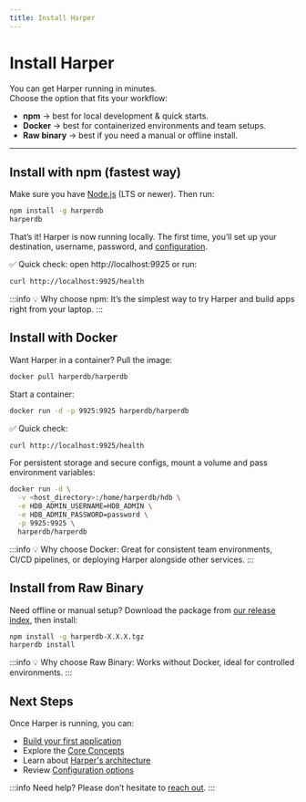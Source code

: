 ```yaml
---
title: Install Harper
---
```


# Install Harper

You can get Harper running in minutes.  
Choose the option that fits your workflow:

- **npm** → best for local development & quick starts.
- **Docker** → best for containerized environments and team setups.
- **Raw binary** → best if you need a manual or offline install.

---

## Install with npm (fastest way)

Make sure you have [Node.js](https://nodejs.org/) (LTS or newer). Then run:

```bash
npm install -g harperdb
harperdb
```

That’s it! Harper is now running locally.
The first time, you’ll set up your destination, username, password, and [configuration](../deployments/configuration.md).

✅ Quick check: open http://localhost:9925 or run:

```bash
curl http://localhost:9925/health
```

:::info
💡 Why choose npm: It’s the simplest way to try Harper and build apps right from your laptop.
:::

## Install with Docker

Want Harper in a container? Pull the image:

```bash
docker pull harperdb/harperdb
```

Start a container:

```bash
docker run -d -p 9925:9925 harperdb/harperdb
```

✅ Quick check:

```bash
curl http://localhost:9925/health
```

For persistent storage and secure configs, mount a volume and pass environment variables:

```bash
docker run -d \
  -v <host_directory>:/home/harperdb/hdb \
  -e HDB_ADMIN_USERNAME=HDB_ADMIN \
  -e HDB_ADMIN_PASSWORD=password \
  -p 9925:9925 \
  harperdb/harperdb
```

:::info
💡 Why choose Docker: Great for consistent team environments, CI/CD pipelines, or deploying Harper alongside other services.
:::

## Install from Raw Binary

Need offline or manual setup? Download the package from [our release index](https://products-harperdb-io.s3.us-east-2.amazonaws.com/index.html), then install:

```bash
npm install -g harperdb-X.X.X.tgz
harperdb install
```

:::info
💡 Why choose Raw Binary: Works without Docker, ideal for controlled environments.
:::

## Next Steps

Once Harper is running, you can:

- [Build your first application](../getting-started/quickstart.md)
- Explore the [Core Concepts](../foundations/core-concepts.md)
- Learn about [Harper's architecture](../foundations/harper-architecture.md)
- Review [Configuration options](../deployments/configuration.md)

:::info
Need help? Please don’t hesitate to [reach out](https://www.harpersystems.dev/contact).
:::
